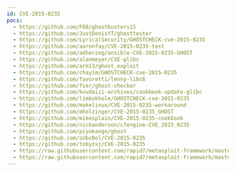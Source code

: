```yaml
---
id: CVE-2015-0235
pocs:
  - https://github.com/F88/ghostbusters15
  - https://github.com/JustDenisYT/ghosttester
  - https://github.com/LyricalSecurity/GHOSTCHECK-cve-2015-0235
  - https://github.com/aaronfay/CVE-2015-0235-test
  - https://github.com/adherzog/ansible-CVE-2015-0235-GHOST
  - https://github.com/alanmeyer/CVE-glibc
  - https://github.com/arm13/ghost_exploit
  - https://github.com/chayim/GHOSTCHECK-cve-2015-0235
  - https://github.com/favoretti/lenny-libc6
  - https://github.com/fser/ghost-checker
  - https://github.com/koudaiii-archives/cookbook-update-glibc
  - https://github.com/limkokhole/GHOSTCHECK-cve-2015-0235
  - https://github.com/makelinux/CVE-2015-0235-workaround
  - https://github.com/mholzinger/CVE-2015-0235_GHOST
  - https://github.com/mikesplain/CVE-2015-0235-cookbook
  - https://github.com/nickanderson/cfengine-CVE_2015_0235
  - https://github.com/piyokango/ghost
  - https://github.com/sUbc0ol/CVE-2015-0235
  - https://github.com/tobyzxj/CVE-2015-0235
  - https://raw.githubusercontent.com/rapid7/metasploit-framework/master/modules/auxiliary/scanner/http/wordpress_ghost_scanner.rb
  - https://raw.githubusercontent.com/rapid7/metasploit-framework/master/modules/exploits/linux/smtp/exim_gethostbyname_bof.rb
---
```

